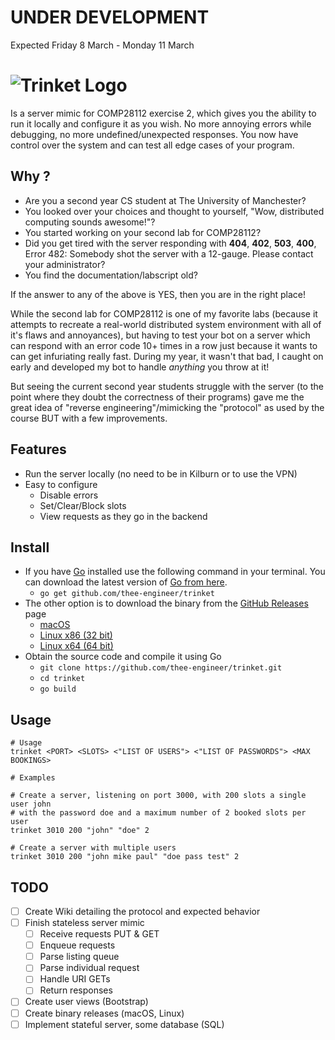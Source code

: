 
# UNDER DEVELOPMENT
Expected Friday 8 March - Monday 11 March

# ![Trinket Logo](https://github.com/thee-engineer/trinket/blob/master/trinket.png?raw=true)

Is a server mimic for COMP28112 exercise 2, which gives you the ability to run it locally and configure it as you wish. No more annoying errors while debugging, no more undefined/unexpected responses. You now have control over the system and can test all edge cases of your program.

## Why ?

* Are you a second year CS student at The University of Manchester?
* You looked over your choices and thought to yourself, "Wow, distributed computing sounds awesome!"?
* You started working on your second lab for COMP28112?
* Did you get tired with the server responding with **404**, **402**, **503**, **400**, Error 482: Somebody shot the server with a 12-gauge. Please contact your administrator?
* You find the documentation/labscript old?

If the answer to any of the above is YES, then you are in the right place!

While the second lab for COMP28112 is one of my favorite labs (because it attempts to recreate a real-world distributed system environment with all of it's flaws and annoyances), but having to test your bot on a server which can respond with an error code 10+ times in a row just because it wants to can get infuriating really fast. During my year, it wasn't that bad, I caught on early and developed my bot to handle *anything* you throw at it!

But seeing the current second year students struggle with the server (to the point where they doubt the correctness of their programs) gave me the great idea of "reverse engineering"/mimicking the "protocol" as used by the course BUT with a few improvements.

## Features

* Run the server locally (no need to be in Kilburn or to use the VPN)
* Easy to configure
  * Disable errors
  * Set/Clear/Block slots
  * View requests as they go in the backend

## Install

* If you have [Go](https://golang.org) installed use the following command in your terminal. You can download the latest version of [Go from here](https://golang.org/dl/).
  * `go get github.com/thee-engineer/trinket`
* The other option is to download the binary from the [GitHub Releases](https://github.com/thee-engineer/trinket/releases) page
  * [macOS](#)
  * [Linux x86 (32 bit)](#)
  * [Linux x64 (64 bit)](#)
* Obtain the source code and compile it using Go
  * `git clone https://github.com/thee-engineer/trinket.git`
  * `cd trinket`
  * `go build`

## Usage

```shell
# Usage
trinket <PORT> <SLOTS> <"LIST OF USERS"> <"LIST OF PASSWORDS"> <MAX BOOKINGS>

# Examples

# Create a server, listening on port 3000, with 200 slots a single user john
# with the password doe and a maximum number of 2 booked slots per user
trinket 3010 200 "john" "doe" 2

# Create a server with multiple users
trinket 3010 200 "john mike paul" "doe pass test" 2
```

## TODO

- [ ] Create Wiki detailing the protocol and expected behavior
- [ ] Finish stateless server mimic
  - [ ] Receive requests PUT & GET
  - [ ] Enqueue requests
  - [ ] Parse listing queue
  - [ ] Parse individual request
  - [ ] Handle URI GETs
  - [ ] Return responses
- [ ] Create user views (Bootstrap)
- [ ] Create binary releases (macOS, Linux)
- [ ] Implement stateful server, some database (SQL)
